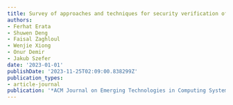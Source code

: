 ```yaml
---
title: Survey of approaches and techniques for security verification of computer systems
authors:
- Ferhat Erata
- Shuwen Deng
- Faisal Zaghloul
- Wenjie Xiong
- Onur Demir
- Jakub Szefer
date: '2023-01-01'
publishDate: '2023-11-25T02:09:00.838299Z'
publication_types:
- article-journal
publication: '*ACM Journal on Emerging Technologies in Computing Systems*'
---
```

